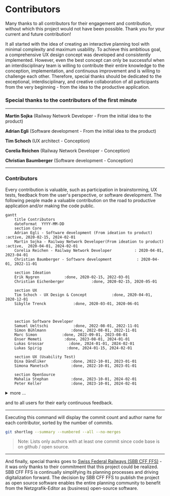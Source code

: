 # Contributors

Many thanks to all contributors for their engagement and contribution, without which this project
would not have been possible. Thank you for your current and future contribution!

It all started with the idea of creating an interactive planning tool with minimal complexity and
maximum usability. To achieve this ambitious goal, a comprehensive UX design concept was developed
and consistently implemented. However, even the best concept can only be successful when an
interdisciplinary team is willing to contribute their entire knowledge to the conception,
implementation, and continuous improvement and is willing to challenge each other. Therefore,
special thanks should be dedicated to the exceptional, interdisciplinary, and creative collaboration
of all participants from the very beginning - from the idea to the productive application.

### Special thanks to the contributors of the first minute

---

**Martin Sojka** (Railway Network Developer - From the initial idea to the product)

**Adrian Egli** (Software development - From the initial idea to the product)

**Tim Schoch** (UX architect - Conception)

**Corelia Reichen** (Railway Network Developer - Conception)

**Christian Baumberger** (Software development - Conception)

---

### Contributors
Every contribution is valuable, such as participation in brainstorming, UX tests, feedback from the
user's perspective, or software development. The following people made a valuable contribution on
the road to productive application and/or making the code public.

```mermaid
gantt
    title Contributors
    dateFormat  YYYY-MM-DD
    section Core
    Adrian Egli - Software development (From ideation to product)          :active, 2020-02-15, 2024-02-01
    Martin Sojka - Railway Network Developer(From ideation to product) :active,  2020-04-01, 2024-02-01
    Corelia Reichen - Railway Network Developer          : 2020-04-01, 2023-04-01
    Christian Baumberger - Software development           : 2020-04-01, 2022-11-01
    
    section Ideation 
    Erik Nygren           :done, 2020-02-15, 2022-03-01
    Christian Eichenberger            :done, 2020-02-15, 2020-05-01
    
    section UX 
    Tim Schoch - UX Design & Concept           :done, 2020-04-01, 2020-12-01
    Sibylle Trenck            :done, 2020-03-01, 2020-06-01 



    section Software Developer
    Samuel Ueltschi           :done, 2022-08-01, 2022-11-01
    Simon Bühlmann           :done, 2022-08-01, 2022-11-01
    Marc Simon           :done, 2022-09-01, 2023-08-01
    Enser Memeti          :done, 2023-08-01, 2024-01-01
    Lukas Grossar           :done, 2024-01-01, 2024-02-01
    Lukas Spirig           :done, 2024-01-15, 2024-02-01

    section UX (Usability Test)
    Dina Dändliker           :done, 2022-10-01, 2023-01-01
    Simona Manetsch          :done, 2022-10-01, 2023-01-01  

    section OpenSource
    Mahalia Stephan          :done, 2023-10-01, 2024-02-01
    Peter Keller             :done, 2023-10-01, 2024-02-01
```

<details>
<summary>more ... </summary>
<br>
- Christian Zosel
- Lukas Spirig [angular.app.sbb.ch](https://angular.app.sbb.ch/)

</details>

and to all users for their early continuous feedback.

---

Executing this command will display the commit count and author name for each contributor, sorted by
the number of commits.

```bash
git shortlog --summary --numbered --all --no-merges
```

> Note: Lists only authors with at least one commit since code base is on github / open source.

---

And finally, special thanks goes to [Swiss Federal Railways (SBB CFF FFS)](https://www.sbb.ch) - it
was only thanks to their commitment that this project could be realized. SBB CFF FFS is continually
simplifying its planning processes and driving digitalization forward. The decision by SBB CFF FFS
to publish the project as open source software enables the entire planning community to benefit from
the Netzgrafik-Editor as (business) open-source software.
